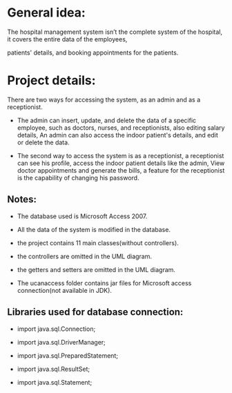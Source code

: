 # General idea: 

The hospital management system isn’t  the complete system of the hospital, it covers the entire data of the employees, 

patients' details, and booking appointments for the patients.

# Project details:

There are two ways for accessing the system, as an admin and as a receptionist.

- The admin can insert, update, and delete the data of a specific employee, such as doctors, nurses, and receptionists, also editing salary details,
An admin can also access the indoor patient's details, and edit or delete the data.

- The second way to access the system is as a receptionist, a receptionist can see his profile, access the indoor patient details like the admin,
View doctor appointments and generate the bills, a feature for the receptionist is the capability of changing his password.


## Notes:
- The database used is Microsoft Access 2007.

- All the data of the system is modified  in  the database.

- the project contains 11 main classes(without controllers).

- the controllers are omitted in the UML diagram.

- the getters and setters are omitted in the UML diagram.

- The ucanaccess folder contains  jar files  for Microsoft access connection(not available in  JDK).

## Libraries used for database connection:
- import java.sql.Connection;

- import java.sql.DriverManager;

- import java.sql.PreparedStatement;

- import java.sql.ResultSet;
  
- import java.sql.Statement;







